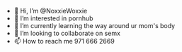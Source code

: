 - 👋 Hi, I’m @NoxxieWoxxie
- 👀 I’m interested in pornhub
- 🌱 I’m currently learning the way around ur mom's body
- 💞️ I’m looking to collaborate on semx
- 📫 How to reach me 971 666 2669
